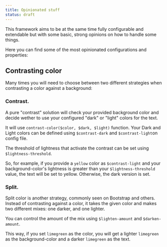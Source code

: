 ```yaml
---
title: Opinionated stuff
status: draft
---
```


This framework aims to be at the same time fully configurable and extendable but with some basic, strong opinions on how to handle some things.

Here you can find some of the most opinionated configurations and properties:

## Contrasting color

Many times you will need to choose between two different strategies when contrasting a color against a background:

### Contrast.

A pure "contrast" solution will check your provided background color and decide wether to use your configured "dark" or "light" colors for the text.

It will use `contrast-color($color, $dark, $light)` function. Your Dark and Light colors can be defined using `$contrast-dark` and `$contrast-light`on config file.

The threshold of lightness that activate the contrast can be set using `$lightness-threshold`. 

So, for example, if you provide a `yellow` color as `$contrast-light` and your background-color's lightness is greater than your `$lightness-threshold` value, the text will be set to yellow. Otherwise, the dark version is set.

### Split.

Split color is another strategy, commonly seen on Bootstrap and others. Instead of contrasting against a color, it takes the given color and makes two different mixes: one darker, and one lighter.

You can control the amount of the mix using `$lighten-amount` and `$darken-amount`. 

This way, if you set `limegreen` as the color, you will get a lighter `limegreen` as the background-color and a darker `limegreen` as the text.

